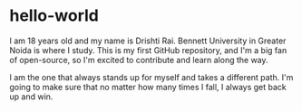 # hello-world
I am 18 years old and my name is Drishti Rai. Bennett University in Greater Noida is where I study.
This is my first GitHub repository, and I'm a big fan of open-source, so I'm excited to contribute and learn along the way.

I am the one that always stands up for myself and takes a different path.
I'm going to make sure that no matter how many times I fall, I always get back up and win.
